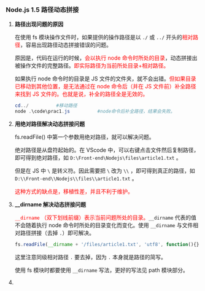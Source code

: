 ### Node.js 1.5 路径动态拼接

1. **路径出现问题的原因**

   在使用 fs 模块操作文件时，如果提供的操作路径是以 `./` 或 `../` 开头的<font color='red'>相对路径</font>，容易出现路径动态拼接错误的问题。

   原因是，代码在运行的时候，<font color='red'>会以执行 node 命令时所处的目录</font>，动态拼接出被操作文件的完整路径。<font color='red'>即实际路径为当前所处目录+相对路径。</font>

   如果执行 node 命令时的目录是 JS 文件的文件夹，就不会出错。<font color='red'>但如果目录已移动到其他位置，是无法通过在 node 命令后（并在 JS 文件前）补全路径来找到 JS 文件的。也就是说，补全的路径全是无效的。</font>

   ```powershell
   cd../          #移动路径
   node .\code\prac1.js          #node命令后补全路径，结果会失败。
   ```

   

2. **用绝对路径解决动态拼接问题**

   fs.readFile() 中第一个参数用绝对路径，就可以解决问题。

   绝对路径是从盘符起始的。在 VScode 中，可以右键点击文件然后复制路径，即可得到绝对路径，如 `D:\Front-end\Nodejs\files\article1.txt` 。

   

   但是在 JS 中 `\` 是转义符。因此需要把 `\` 改为 `\\` ，即可得到真正的路径，如 `D:\\Front-end\\Nodejs\\files\\article1.txt` 。

   

   <font color='red'>这种方式的缺点是，移植性差，并且不利于维护。</font>

   

3. **__dirname 解决动态拼接问题**

   <font color='red'>`__dirname` （双下划线前缀）表示当前问题所处的目录。</font>`__dirname` 代表的值不会随着执行 node 命令时所处的目录变化而变化。使用 `__dirname` 与文件相对路径拼接（去掉 `.`）即可解决。

   ```javascript
   fs.readFile(__dirname + '/files/article1.txt', 'utf8', function(){})
   ```

   这里注意同级相对路径 `.` 要去掉，因为 `.` 本身就是路径的简写。

   使用 fs 模块时都要使用 `__dirname`  写法，更好的写法见 path 模块部分。

   

4. 